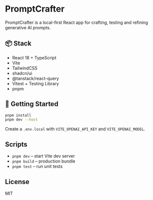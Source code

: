 # PromptCrafter

PromptCrafter is a local-first React app for crafting, testing and refining generative AI prompts.

## 📦 Stack

- React 18 + TypeScript
- Vite
- TailwindCSS
- shadcn/ui
- @tanstack/react-query
- Vitest + Testing Library
- pnpm

## 🚀 Getting Started

```bash
pnpm install
pnpm dev --host
```

Create a `.env.local` with `VITE_OPENAI_API_KEY` and `VITE_OPENAI_MODEL`.

## Scripts
- `pnpm dev` – start Vite dev server
- `pnpm build` – production bundle
- `pnpm test` – run unit tests

## License
MIT
